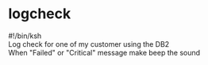 # logcheck
#!/bin/ksh</br>
Log check for one of my customer using the DB2</br>
When "Failed" or "Critical" message make beep the sound
